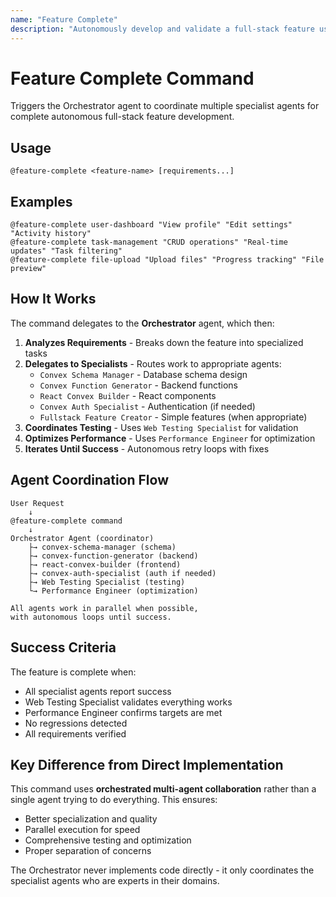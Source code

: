 ```yaml
---
name: "Feature Complete"
description: "Autonomously develop and validate a full-stack feature using the Orchestrator to coordinate specialist agents"
---
```


# Feature Complete Command

Triggers the Orchestrator agent to coordinate multiple specialist agents for complete autonomous full-stack feature development.

## Usage
```
@feature-complete <feature-name> [requirements...]
```

## Examples
```
@feature-complete user-dashboard "View profile" "Edit settings" "Activity history"
@feature-complete task-management "CRUD operations" "Real-time updates" "Task filtering"
@feature-complete file-upload "Upload files" "Progress tracking" "File preview"
```

## How It Works

The command delegates to the **Orchestrator** agent, which then:

1. **Analyzes Requirements** - Breaks down the feature into specialized tasks
2. **Delegates to Specialists** - Routes work to appropriate agents:
   - `Convex Schema Manager` - Database schema design
   - `Convex Function Generator` - Backend functions
   - `React Convex Builder` - React components
   - `Convex Auth Specialist` - Authentication (if needed)
   - `Fullstack Feature Creator` - Simple features (when appropriate)
3. **Coordinates Testing** - Uses `Web Testing Specialist` for validation
4. **Optimizes Performance** - Uses `Performance Engineer` for optimization
5. **Iterates Until Success** - Autonomous retry loops with fixes

## Agent Coordination Flow

```
User Request
    ↓
@feature-complete command
    ↓
Orchestrator Agent (coordinator)
    ├→ convex-schema-manager (schema)
    ├→ convex-function-generator (backend)
    ├→ react-convex-builder (frontend)
    ├→ convex-auth-specialist (auth if needed)
    ├→ Web Testing Specialist (testing)
    └→ Performance Engineer (optimization)
    
All agents work in parallel when possible,
with autonomous loops until success.
```

## Success Criteria

The feature is complete when:
- All specialist agents report success
- Web Testing Specialist validates everything works
- Performance Engineer confirms targets are met
- No regressions detected
- All requirements verified

## Key Difference from Direct Implementation

This command uses **orchestrated multi-agent collaboration** rather than a single agent trying to do everything. This ensures:
- Better specialization and quality
- Parallel execution for speed
- Comprehensive testing and optimization
- Proper separation of concerns

The Orchestrator never implements code directly - it only coordinates the specialist agents who are experts in their domains.